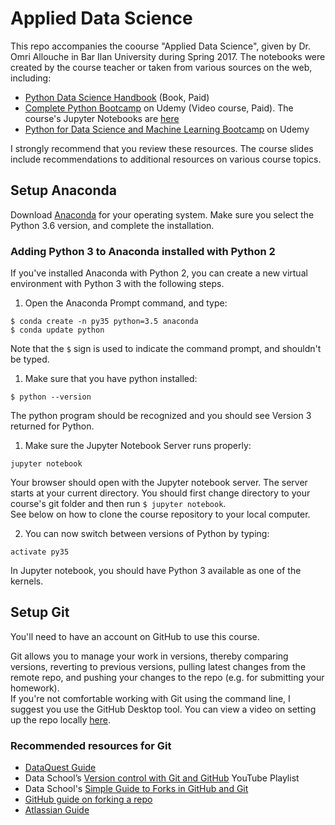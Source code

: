 # Applied Data Science
This repo accompanies the coourse "Applied Data Science", given by Dr. Omri Allouche in Bar Ilan University during Spring 2017.
The notebooks were created by the course teacher or taken from various sources on the web, including:
- [Python Data Science Handbook](https://github.com/jakevdp/PythonDataScienceHandbook) (Book, Paid)
- [Complete Python Bootcamp](https://www.udemy.com/complete-python-bootcamp/?couponCode=PY20) on Udemy (Video course, Paid). The course's Jupyter Notebooks are [here](https://github.com/jmportilla/Complete-Python-Bootcamp)
- [Python for Data Science and Machine Learning Bootcamp](https://www.udemy.com/python-for-data-science-and-machine-learning-bootcamp/learn/v4/overview) on Udemy

I strongly recommend that you review these resources. The course slides include recommendations to additional resources on various course topics.


## Setup Anaconda
Download [Anaconda](https://www.continuum.io/downloads) for your operating system. Make sure you select the Python 3.6 version, and complete the installation.

### Adding Python 3 to Anaconda installed with Python 2
If you've installed Anaconda with Python 2, you can create a new virtual environment with Python 3 with the following steps. 
1. Open the Anaconda Prompt command, and type:
```
$ conda create -n py35 python=3.5 anaconda
$ conda update python
```
Note that the `$` sign is used to indicate the command prompt, and shouldn't be typed.

1. Make sure that you have python installed:
```
$ python --version
```
The python program should be recognized and you should see Version 3 returned for Python.

1. Make sure the Jupyter Notebook Server runs properly:
```
jupyter notebook
```

Your browser should open with the Jupyter notebook server. The server starts at your current directory. You should first change directory to your course's git folder and then run `$ jupyter notebook`.  
See below on how to clone the course repository to your local computer.

2. You can now switch between versions of Python by typing:
```
activate py35
```

In Jupyter notebook, you should have Python 3 available as one of the kernels.

## Setup Git
You'll need to have an account on GitHub to use this course.

Git allows you to manage your work in versions, thereby comparing versions, reverting to previous versions, pulling latest changes from the remote repo, and pushing your changes to the repo (e.g. for submitting your homework).  
If you're not comfortable working with Git using the command line, I suggest you use the GitHub Desktop tool.
You can view a video on setting up the repo locally [here](https://youtu.be/ywCaMLo2VLc). 

### Recommended resources for Git
- [DataQuest Guide](https://www.dataquest.io/course/git-and-vcs)
- Data School’s [Version control with Git and GitHub](https://www.youtube.com/playlist?list=PL5-da3qGB5IBLMp7LtN8Nc3Efd4hJq0kD) YouTube Playlist
- Data School's [Simple Guide to Forks in GitHub and Git](http://www.dataschool.io/simple-guide-to-forks-in-github-and-git/)
- [GitHub guide on forking a repo](https://help.github.com/articles/fork-a-repo/)
- [Atlassian Guide](https://www.atlassian.com/git/tutorials/learn-git-with-bitbucket-cloud)


